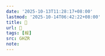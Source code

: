 ```yaml
---
date: '2025-10-13T11:28:17+08:00'
lastmod: '2025-10-14T06:42:22+08:00'
title: 󰜖
url: 󰜖
tags: [綏]
src: GHZR
note:
---
```

